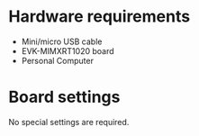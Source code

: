 Hardware requirements
=====================
- Mini/micro USB cable
- EVK-MIMXRT1020 board
- Personal Computer

Board settings
============
No special settings are required.
